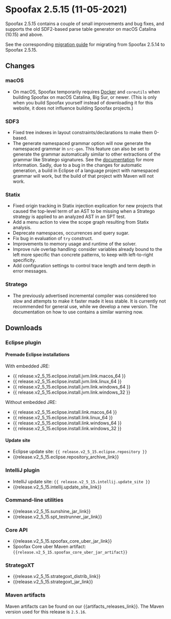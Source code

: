 # Spoofax 2.5.15 (11-05-2021)

Spoofax 2.5.15 contains a couple of small improvements and bug fixes,
and supports the old SDF2-based parse table generator on macOS Catalina
(10.15) and above.

See the corresponding [migration guide](../migrate/2.5.15.md) for
migrating from Spoofax 2.5.14 to Spoofax 2.5.15.

## Changes

### macOS

-   On macOS, Spoofax temporarily requires
    [Docker](https://docs.docker.com/docker-for-mac/install/) and
    `coreutils` when building Spoofax on macOS Catalina, Big Sur, or
    newer. (This is only when you build Spoofax yourself instead of
    downloading it for this website, it does not influence building
    Spoofax projects.)

### SDF3

-   Fixed tree indexes in layout constraints/declarations to make them
    0-based.
-   The generate namespaced grammar option will now generate the
    namespaced grammar in `src-gen`. This feature can also be set to
    generate the grammar automatically similar to other extractions of
    the grammar like Stratego signatures. See the
    [documentation](../../references/syntax/configuration.md)
    for more information. Sadly, due to a bug in the changes for
    automatic generation, a build in Eclipse of a language project with
    namespaced grammar will work, but the build of that project with
    Maven will not work.

### Statix

-   Fixed origin tracking in Statix injection explication for new
    projects that caused the top-level term of an AST to be missing when
    a Stratego strategy is applied to an analyzed AST in an SPT test.
-   Add a menu action to view the scope graph resulting from Statix
    analysis.
-   Deprecate namespaces, occurrences and query sugar.
-   Fix bug in evaluation of `try` construct.
-   Improvements to memory usage and runtime of the solver.
-   Improve rule overlap handling: consider variables already bound to
    the left more specific than concrete patterns, to keep with
    left-to-right specificity.
-   Add configuration settings to control trace length and term depth in
    error messages.

### Stratego

-   The previously advertised incremental compiler was considered too
    slow and attempts to make it faster made it less stable. It is
    currently not recommended for general use, while we develop a new
    version. The documentation on how to use contains a similar warning
    now.

## Downloads

### Eclipse plugin

#### Premade Eclipse installations

With embedded JRE:

* {{ release.v2_5_15.eclipse.install.jvm.link.macos_64 }}
* {{ release.v2_5_15.eclipse.install.jvm.link.linux_64 }}
* {{ release.v2_5_15.eclipse.install.jvm.link.windows_64 }}
* {{ release.v2_5_15.eclipse.install.jvm.link.windows_32 }}

Without embedded JRE:

* {{ release.v2_5_15.eclipse.install.link.macos_64 }}
* {{ release.v2_5_15.eclipse.install.link.linux_64 }}
* {{ release.v2_5_15.eclipse.install.link.windows_64 }}
* {{ release.v2_5_15.eclipse.install.link.windows_32 }}

#### Update site

* Eclipse update site: `{{ release.v2_5_15.eclipse.repository }}`
* {{release.v2_5_15.eclipse.repository_archive_link}}

### IntelliJ plugin

* IntelliJ update site: `{{ release.v2_5_15.intellij.update_site }}`
* {{release.v2_5_15.intellij.update_site_link}}

### Command-line utilities

* {{release.v2_5_15.sunshine_jar_link}}
* {{release.v2_5_15.spt_testrunner_jar_link}}

### Core API

* {{release.v2_5_15.spoofax_core_uber_jar_link}}
* Spoofax Core uber Maven artifact: `{{release.v2_5_15.spoofax_core_uber_jar_artifact}}`

### StrategoXT

* {{release.v2_5_15.strategoxt_distrib_link}}
* {{release.v2_5_15.strategoxt_jar_link}}

### Maven artifacts

Maven artifacts can be found on our {{artifacts_releases_link}}.
The Maven version used for this release is `2.5.16`.
